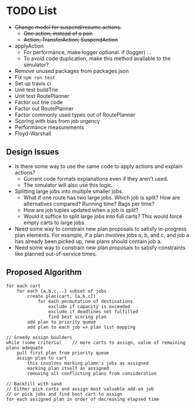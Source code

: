 # TODO List

* ~~Change model for suspend/resume actions.~~
    * ~~One action, instead of a pair.~~
    * ~~Action, TransferAction, SuspendAction~~
* applyAction
    * For performance, make logger optional. if (logger) ...
    * To avoid code duplication, make this method available to the simulator?
* Remove unused packages from packages.json
* Fix `npm run test`
* Set up travis ci
* Unit test buildTrie
* Unit test RoutePlanner
* Factor out trie code
* Factor out RoutePlanner
* Factor commonly used types out of RoutePlanner
* Scoring with bias from job urgency
* Performance measurements
* Floyd-Warshall


## Design Issues
* Is there some way to use the same code to apply actions and explain actions?
    * Current code formats explanations even if they aren't used.
    * The simulator will also use this logic.
* Splitting large jobs into multiple smaller jobs.
    * What if one route has two large jobs. Which job is split? How are alternatives compared? Running time? Bags per time?
    * How are job tuples updated when a job is split?
    * Would it suffice to split large jobs into full carts? This would force empty carts to large jobs.
* Need some way to constrain new plan proposals to satisfy in-progress plan elements. For example, if a plan involves jobs a, b, and c, and job a has already been picked up, new plans should contain job a.
* Need some way to constrain new plan proposals to satisfy constraints like planned out-of-service times.



## Proposed Algorithm

~~~
for each cart
    for each {a,b,c,..} subset of jobs
        create plan(cart, [a,b,c])
            for each permutation of destinations
                exclude if capacity is exceeded
                exclude if deadlines not fulfilled
                find best scoring plan
        add plan to priority queue
        add plan to each job => plan list mapping

// Greedy assign boulders
while (some criteria)    // more carts to assign, value of remaining plans adequate
    pull first plan from priority queue
    assign plan to cart
        this involves marking plamn's jobs as assigned
        marking plan itself as assigned
        removing all conflicting plans from consideration

// Backfill with sand
// Either pick carts and assign most valuable add-on job
// or pick jobs and find best cart to assign
for each assigned plan in order of decreasing elapsed time

~~~
